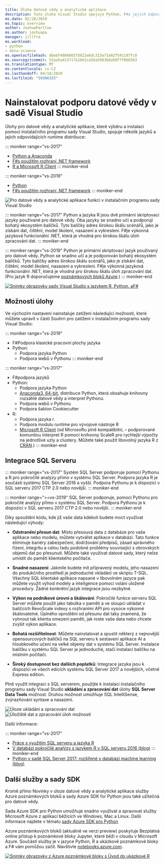 ```yaml
---
title: Úloha datové vědy a analytické aplikace
description: Tato úloha Visual Studio spojuje Python, F#a jejich odpovídajících runtime distribuce, včetně Anaconda. (R je také součástí sady Visual Studio 2017 pouze.)
ms.date: 02/28/2019
ms.topic: overview
author: JoshuaPartlow
ms.author: joshuapa
manager: jillfra
ms.workload:
- python
- data-science
ms.openlocfilehash: dbebf486680375622e6dc313a71e82f541107fc8
ms.sourcegitcommit: 53aa5a413717a1b62ca56a5983b6a50f7f0663b3
ms.translationtype: MT
ms.contentlocale: cs-CZ
ms.lasthandoff: 04/18/2019
ms.locfileid: "59366325"
---
```

# <a name="install-data-science-support-in-visual-studio"></a>Nainstalovat podporu datové vědy v sadě Visual Studio

Úlohy pro datové vědy a analytické aplikace, které výběru a instalaci pomocí instalačního programu sady Visual Studio, spojuje několik jazyků a jejich odpovídajících runtime distribuce:

::: moniker range="vs-2017"
- [Python a Anaconda](../python/overview-of-python-tools-for-visual-studio.md)
- [F#s použitím rozhraní .NET framework](/dotnet/fsharp/)
- [R a Microsoft R Client](../rtvs/index.md)
::: moniker-end

::: moniker range="vs-2019"
- [Python](../python/overview-of-python-tools-for-visual-studio.md)
- [F#s použitím rozhraní .NET framework](/dotnet/fsharp/)
::: moniker-end

![Pro datové vědy a analytické aplikace funkcí v instalačním programu sady Visual Studio](media/workload/data-science-workload.png)

::: moniker range="vs-2017"
Python a jazyka R jsou dvě primární skriptovací jazyky používané pro datové vědy. Oba jazyky se snadno učí a podporují bohatý ekosystém balíčků. Tyto balíčky adres širokou škálu scénářů, jako je získání dat, čištění, model školení, nasazení a vykreslení. F#je výkonná jazyková funkcionální .NET, která je vhodná pro širokou škálu úloh zpracování dat.
::: moniker-end

::: moniker range="vs-2019"
Python je primární skriptovací jazyk používaný pro datové vědy. Python se snadno učí a je podporován bohatý ekosystém balíčků. Tyto balíčky adres širokou škálu scénářů, jako je získání dat, čištění, model školení, nasazení a vykreslení. F#je výkonná jazyková funkcionální .NET, která je vhodná pro širokou škálu úloh zpracování dat. (Pro jazyk R doporučujeme [poznámkových bloků Azure](https://notebooks.azure.com).)
::: moniker-end

<!--Note link on the image because this one is large -->
[![Snímky obrazovky sady Visual Studio s jazykem R, Python, aF#](media/workload/data-science-workload-screens.png)](media/workload/data-science-workload-screens.png#lightbox)

## <a name="workload-options"></a>Možnosti úlohy

Ve výchozím nastavení nainstaluje zatížení následující možnosti, které můžete upravit v části Souhrn pro zatížení v instalačním programu sady Visual Studio:

::: moniker range="vs-2019"
- F#Podpora klasické pracovní plochy jazyka
- Python:
  - Podpora jazyka Python
  - Podpora webů v Pythonu
::: moniker-end

::: moniker range="vs-2017"
- F#podpora jazyků
- Python:
  - Podpora jazyka Python
  - [Anaconda3, 64-bit](https://www.continuum.io), distribuce Python, která obsahuje knihovny rozsáhlé datové vědy a interpret Pythonu.
  - Podpora webů v Pythonu
  - Podpora šablon Cookiecutter
- R:
  - Podpora jazyka r.
  - Podpora modulu runtime pro vývojové nástroje R
  - [Microsoft R Client](/machine-learning-server/r-client/what-is-microsoft-r-client) (od Microsoftu plně kompatibilní, – podporované komunitou interpret R pomocí knihovny ScaleR pro rychlejší výpočty na jednotlivé uzly a clustery. Můžete také použít libovolný jazyka R z [CRAN](https://cran.r-project.org/).)
::: moniker-end

## <a name="sql-server-integration"></a>Integrace SQL Serveru

::: moniker range="vs-2017"
Systém SQL Server podporuje pomocí Pythonu a R pro pokročilé analýzy přímo v systému SQL Server. Podpora jazyka R je součástí systému SQL Server 2016 a vyšší. Podpora Pythonu je k dispozici v SQL serveru 2017 CTP 2.0 nebo novější.
::: moniker-end

::: moniker range=">=vs-2019"
SQL Server podporuje, pomocí Pythonu pro pokročilé analýzy přímo v systému SQL Server. Podpora Pythonu je k dispozici v SQL serveru 2017 CTP 2.0 nebo novější.
::: moniker-end

Díky spouštění kódu, kde již vaše data kdekoli budete moct využívat následující výhody:

- **Odstranění přesun dat**: Místo přesouvá data z databáze pro vaše aplikace nebo modelu, můžete vytvářet aplikace v databázi. Tato funkce eliminuje bariéry zabezpečení, dodržování předpisů, zásad správného řízení, integritu a celou řadu podobné problémy související s obrovských objemů dat po přesunutí. Můžete také využívat datové sady, který nelze umístit do paměti klientského počítače.

- **Snadné nasazení**: Jakmile budete mít připravený modelu, jeho nasazení do produkčního prostředí je jednoduché vkládání ve skriptu T-SQL. Všechny SQL klientské aplikace napsané v libovolném jazyce pak můžete využít výhod modely a inteligence pomocí volání uložené procedury. Žádné konkrétní jazyk integrace jsou nezbytné.

- **Výkon na podnikové úrovni a škálování**: Pokročilé funkce serveru SQL Server můžete použít jako tabulka v paměti a ve sloupci ukládat v balíčcích RevoScale indexy s rozhraními API pro vysoce výkonné škálovatelné. Úplného oproštění od přesunu dat taky znamená, že vyhnout tak klienta omezení paměti, jak roste vaše data nebo chcete zvýšit výkon aplikace.

- **Bohatá rozšiřitelnost**: Můžete nainstalovat a spustit některý z nejnovější opensourcových balíčků na SQL serveru k sestavení aplikace AI a hloubkového učení na velké objemy dat v systému SQL Server. Instalace balíčku v systému SQL Server je jednoduché, stačí instalaci balíčku na místním počítači.

- **Široký dostupnost bez dalších poplatků**: Integrace jazyka jsou k dispozici ve všech edicích systému SQL Server 2017 a novějších, včetně Express edition.

Plně využít integraci s SQL serverem, použijte k instalaci instalačního programu sady Visual Studio **ukládání a zpracování dat** úlohy **SQL Server Data Tools** možnost. Druhou možnost umožňuje SQL IntelliSense, zvýrazňování syntaxe a nasazení.

![Úloze ukládání a zpracování dat](media/workload/data-storage-workload.png) &nbsp;&nbsp;&nbsp;&nbsp; ![Úložiště dat a zpracování úloh možností](media/workload/data-storage-workload-options.png)

Další informace:

::: moniker range="vs-2017"
- [Práce s využitím SQL serveru a jazyka R](../rtvs/integrating-sql-server-with-r.md)
- [V databázi pokročilé analýzy s jazykem R v SQL serveru 2016 (blog)](https://blogs.technet.microsoft.com/dataplatforminsider/2016/03/29/in-database-advanced-analytics-with-r-in-sql-server-2016/)
::: moniker-end
- [Python v sadě SQL Server 2017: rozšířené v databázi machine learning (blog)](https://blogs.technet.microsoft.com/dataplatforminsider/2017/04/19/python-in-sql-server-2017-enhanced-in-database-machine-learning/)

## <a name="additional-services-and-sdks"></a>Další služby a sady SDK

Kromě přímo Novinky v úloze datové vědy a analytické aplikace služby Azure poznámkových bloků a sady Azure SDK for Python jsou také užitečná pro datové vědy.

Sada Azure SDK pro Python umožňuje snadno využívat a spravovat služby Microsoft Azure z aplikací běžících ve Windows, Mac a Linux. Další informace najdete v tématu [sady Azure SDK pro Python](../python/azure-sdk-for-python.md)

Azure poznámkových bloků (aktuálně ve verzi preview) poskytuje Bezplatná online přístup k poznámkové bloky Jupyter, které běží v cloudu v Microsoft Azure. Součástí služby je v jazyce Python, R a ukázkové poznámkové bloky a F# vám pomůžou začít. Navštivte [notebooks.azure.com](https://notebooks.azure.com/).

<!--Note link on the image because this one is large -->
[![Snímky obrazovky z Azure poznámkové bloky s Úvod do ukázkové R](media/workload/data-science-workload-notebooks.png)](media/workload/data-science-workload-notebooks.png#lightbox)

